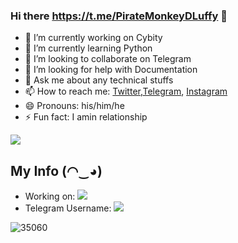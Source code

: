 ### Hi there https://t.me/PirateMonkeyDLuffy 👋


 

- 🔭 I’m currently working on Cybity
- 🌱 I’m currently learning Python
- 👯 I’m looking to collaborate on Telegram
- 🤔 I’m looking for help with Documentation
- 💬 Ask me about any technical stuffs
- 📫 How to reach me: [Twitter](https://twitter.com/pr1nc3c0d3),[Telegram](https://t.me/PirateMonkeyDLuffy), [Instagram](https://instagram.com/prince_pirateking)
- 😄 Pronouns: his/him/he
- ⚡ Fun fact: I amin relationship 


<img src="https://github-readme-stats.vercel.app/api?username=PR1NC3C0D3&&show_icons=true&title_color=ffffff&icon_color=bb2acf&text_color=daf7dc&bg_color=151515">

## My Info (◠‿◕)
* Working on:  <a href="https://t.me/MonkeyDLuffyRobot" alt="Luffy Robot"> <img src="https://img.shields.io/badge/%F0%9F%A4%96%20-LuffyRobot-blue" /> </a>
* Telegram Username: <a  href="https://t.me/PirateMonkeyDLuffy" alt="One Punch Support"> <img  src="https://img.shields.io/badge/%F0%9F%92%A1-@Pirate%20Monkey%20DLuffy-9cf" /> </a>











                                                                                        
                                                                                      
![35060](https://user-images.githubusercontent.com/75202727/115279079-ddcd8500-a163-11eb-9664-49d64e15a978.gif)

